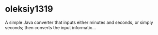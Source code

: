 # oleksiy1319
A simple Java converter that inputs either minutes and seconds, or simply seconds; then converts the input informatio…
